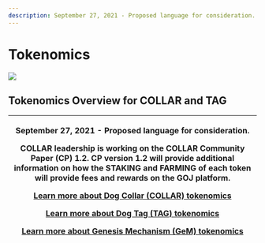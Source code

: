 ```yaml
---
description: September 27, 2021 - Proposed language for consideration.
---
```


# Tokenomics



![](https://gblobscdn.gitbook.com/assets%2F-MjzrYtMLu\_7\_U\_MQrEH%2F-Mk9bE\_08u90mzH\_YbWA%2F-MkAHzTIubQbcLDfuW3r%2F1080x360.jpg?alt=media\&token=f3ff6257-8bfe-45da-93d3-89f6cca4d8a0)

## Tokenomics Overview for COLLAR and TAG

| <p>September 27, 2021 - Proposed language for consideration.</p><p></p><p>COLLAR leadership is working on the COLLAR Community Paper (CP) 1.2.  CP version 1.2 will provide additional information on how the STAKING and FARMING of each token will provide fees and rewards on the GOJ platform.</p><p></p><p><a href="dog-collar-collar.md">Learn more about Dog Collar (COLLAR) tokenomics</a></p><p></p><p><a href="dog-tag.md">Learn more about Dog Tag (TAG) tokenomics</a></p><p></p><p><a href="genesis-mechanism-gem.md">Learn more about Genesis Mechanism (GeM) tokenomics</a></p> |
| ---------------------------------------------------------------------------------------------------------------------------------------------------------------------------------------------------------------------------------------------------------------------------------------------------------------------------------------------------------------------------------------------------------------------------------------------------------------------------------------------------------------------------------------------------------------------------------------------- |
